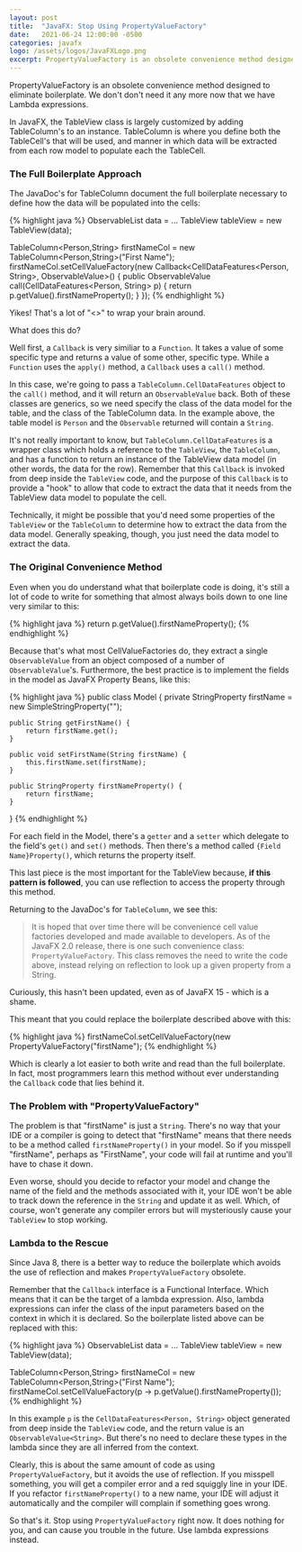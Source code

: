 ```yaml
---
layout: post
title:  "JavaFX: Stop Using PropertyValueFactory"
date:   2021-06-24 12:00:00 -0500
categories: javafx
logo: /assets/logos/JavaFXLogo.png
excerpt: PropertyValueFactory is an obsolete convenience method designed to eliminate boilerplate.  We don't don't need it any more now that we have Lambda expressions.
---
```


PropertyValueFactory is an obsolete convenience method designed to eliminate boilerplate.  We don't don't need it any more now that we have Lambda expressions.

In JavaFX, the TableView class is largely customized by adding TableColumn's to an instance.  TableColumn is where you define both the TableCell's that will be used, and manner in which data will be extracted from each row model to populate each the TableCell.

### The Full Boilerplate Approach

The JavaDoc's for TableColumn document the full boilerplate necessary to define how the data will be populated into the cells:

{% highlight java %}
ObservableList<Person> data = ...
TableView<Person> tableView = new TableView<Person>(data);

TableColumn<Person,String> firstNameCol = new TableColumn<Person,String>("First Name");
firstNameCol.setCellValueFactory(new Callback<CellDataFeatures<Person, String>, ObservableValue<String>>() {
     public ObservableValue<String> call(CellDataFeatures<Person, String> p) {
         return p.getValue().firstNameProperty();
     }
});
{% endhighlight %}

Yikes!  That's a lot of "<>" to wrap your brain around.

What does this do?  

Well first, a `Callback` is very similiar to a `Function`.  It takes a value of some specific type and returns a value of some other, specific type.  While a `Function` uses the `apply()` method, a `Callback` uses a `call()` method.

In this case, we're going to pass a `TableColumn.CellDataFeatures` object to the `call()` method, and it will return an `ObservableValue` back.  Both of these classes are generics, so we need specify the class of the data model for the table, and the class of the TableColumn data.  In the example above, the table model is `Person` and the `Observable` returned will contain a `String`.

It's not really important to know, but `TableColumn.CellDataFeatures` is a wrapper class which holds a reference to the `TableView`, the `TableColumn`, and has a function to return an instance of the TableView data model (in other words, the data for the row).  Remember that this `Callback` is invoked from deep inside the `TableView` code, and the purpose of this `Callback` is to provide a "hook" to allow that code to extract the data that it needs from the TableView data model to populate the cell.

Technically, it might be possible that you'd need some properties of the `TableView` or the `TableColumn` to determine how to extract the data from the data model.  Generally speaking, though, you just need the data model to extract the data.

### The Original Convenience Method

Even when you do understand what that boilerplate code is doing, it's still a lot of code to write for something that almost always boils down to one line very similar to this:

{% highlight java %}
return p.getValue().firstNameProperty();
{% endhighlight %}

Because that's what most CellValueFactories do, they extract a single `ObservableValue` from an object composed of a number of `ObservableValue`'s.  Furthermore, the best practice is to implement the fields in the model as JavaFX Property Beans, like this:

{% highlight java %}
public class Model {
    private StringProperty firstName = new SimpleStringProperty("");

    public String getFirstName() {
        return firstName.get();
    }

    public void setFirstName(String firstName) {
        this.firstName.set(firstName);
    }

    public StringProperty firstNameProperty() {
        return firstName;
    }
}
{% endhighlight %}

For each field in the Model, there's a `getter` and a `setter` which delegate to the field's `get()` and `set()` methods.  Then there's a method called `{Field Name}Property()`, which returns the property itself.  

This last piece is the most important for the TableView because, **if this pattern is followed**, you can use reflection to access the property through this method.

Returning to the JavaDoc's for `TableColumn`, we see this:

> It is hoped that over time there will be convenience cell value factories developed and made available to developers. As of the JavaFX 2.0 release, there is one such convenience class: `PropertyValueFactory`. This class removes the need to write the code above, instead relying on reflection to look up a given property from a String.

Curiously, this hasn't been updated, even as of JavaFX 15 - which is a shame.

This meant that you could replace the boilerplate described above with this:

{% highlight java %}
firstNameCol.setCellValueFactory(new PropertyValueFactory("firstName");
{% endhighlight %}

Which is clearly a lot easier to both write and read than the full boilerplate.  In fact, most programmers learn this method without ever understanding the `Callback` code that lies behind it.

### The Problem with "PropertyValueFactory"

The problem is that "firstName" is just a `String`.  There's no way that your IDE or a compiler is going to detect that "firstName" means that there needs to be a method called `firstNameProperty()` in your model.  So if you misspell "firstName", perhaps as "FirstName", your code will fail at runtime and you'll have to chase it down.

Even worse, should you decide to refactor your model and change the name of the field and the methods associated with it, your IDE won't be able to track down the reference in the `String` and update it as well.  Which, of course, won't generate any compiler errors but will mysteriously cause your `TableView` to stop working.

### Lambda to the Rescue

Since Java 8, there is a better way to reduce the boilerplate which avoids the use of reflection and makes `PropertyValueFactory` obsolete.

Remember that the `Callback` interface is a Functional Interface.  Which means that it can be the target of a lambda expression.  Also, lambda expressions can infer the class of the input parameters based on the context in which it is declared.  So the boilerplate listed above can be replaced with this:

{% highlight java %}
ObservableList<Person> data = ...
TableView<Person> tableView = new TableView<Person>(data);

TableColumn<Person,String> firstNameCol = new TableColumn<Person,String>("First Name");
firstNameCol.setCellValueFactory(p -> p.getValue().firstNameProperty());
{% endhighlight %}

In this example `p` is the `CellDataFeatures<Person, String>` object generated from deep inside the `TableView` code, and the return value is an `ObservableValue<String>`.  But there's no need to declare these types in the lambda since they are all inferred from the context.  

Clearly, this is about the same amount of code as using `PropertyValueFactory`, but it avoids the use of reflection.  If you misspell something, you will get a compiler error and a red squiggly line in your IDE.  If you refactor `firstNameProperty()` to a new name, your IDE will adjust it automatically and the compiler will complain if something goes wrong.

So that's it.  Stop using `PropertyValueFactory` right now.  It does nothing for you, and can cause you trouble in the future.  Use lambda expressions instead.
